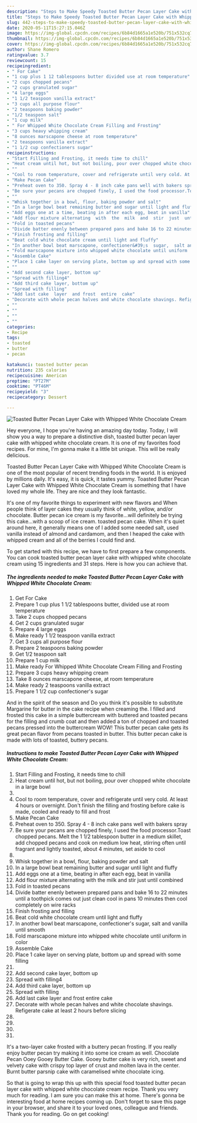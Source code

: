 ```yaml
---
description: "Steps to Make Speedy Toasted Butter Pecan Layer Cake with Whipped White Chocolate Cream"
title: "Steps to Make Speedy Toasted Butter Pecan Layer Cake with Whipped White Chocolate Cream"
slug: 442-steps-to-make-speedy-toasted-butter-pecan-layer-cake-with-whipped-white-chocolate-cream
date: 2020-05-11T15:27:15.046Z
image: https://img-global.cpcdn.com/recipes/6b84d1665a1e520b/751x532cq70/toasted-butter-pecan-layer-cake-with-whipped-white-chocolate-cream-recipe-main-photo.jpg
thumbnail: https://img-global.cpcdn.com/recipes/6b84d1665a1e520b/751x532cq70/toasted-butter-pecan-layer-cake-with-whipped-white-chocolate-cream-recipe-main-photo.jpg
cover: https://img-global.cpcdn.com/recipes/6b84d1665a1e520b/751x532cq70/toasted-butter-pecan-layer-cake-with-whipped-white-chocolate-cream-recipe-main-photo.jpg
author: Shane Romero
ratingvalue: 3.7
reviewcount: 15
recipeingredient:
- " For Cake"
- "1 cup plus 1 12 tablespoons butter divided use at room temperature"
- "2 cups chopped pecans"
- "2 cups granulated sugar"
- "4 large eggs"
- "1 1/2 teaspoon vanilla extract"
- "3 cups all purpose flour"
- "2 teaspoons baking powder"
- "1/2 teaspoon salt"
- "1 cup milk"
- " For Whipped White Chocolate Cream Filling and Frosting"
- "3 cups heavy whipping cream"
- "8 ounces marscapone cheese at room temperature"
- "2 teaspoons vanilla extract"
- "1 1/2 cup confectioners sugar"
recipeinstructions:
- "Start Filling and Frosting, it needs time to chill"
- "Heat cream until hot, but not boiling, pour over chopped white chocolate in a large bowl"
- ""
- "Cool to room temperature, cover and refrigerate until very cold. At least 4 hours or overnight. Don&#39;t  finish the  filling and frosting before cake is made, cooled and ready to fill and frost"
- "Make Pecan Cake"
- "Preheat oven to 350. Spray 4 - 8 inch cake pans well with bakers spray"
- "Be sure your pecans are chopped finely, I used the food processor.Toast chopped pecans. Melt the 1 1/2  tablespoon butter in a medium skillet, add chopped pecans and cook on medium low heat, stirring often until fragrant  and lightly toasted, about 4 minutes, set aside to cool"
- ""
- "Whisk together in a bowl, flour, baking powder and salt"
- "In a large bowl beat remaining butter and sugar until light and fluffy"
- "Add eggs one at a time, beating in after each egg, beat in vanilla"
- "Add flour mixture alternating  with  the  milk  and  stir  just  until  combined"
- "Fold in toasted pecans"
- "Divide batter enenly between prepared pans and bake 16 to 22 minutes until a toothpick  comes  out  just  clean cool in pans 10 minutes then cool completely  on  wire  racks"
- "Finish frosting and filling"
- "Beat cold white chocolate cream until light and fluffy"
- "In another bowl beat marscapone, confectioner&#39;s  sugar,  salt and vanilla  until  smooth"
- "Fold marscapone mixture into whipped white chocolate until uniform  in  color"
- "Assemble Cake"
- "Place 1 cake layer on serving plate, bottom up and spread with some filling"
- ""
- "Add second cake layer, bottom up"
- "Spread with filling4"
- "Add third cake layer, bottom up"
- "Spread with filling"
- "Add last cake  layer  and frost  entire  cake"
- "Decorate with whole pecan halves and white chocolate shavings. Refigerate cake at least 2 hours before slicing"
- ""
- ""
- ""
- ""
categories:
- Recipe
tags:
- toasted
- butter
- pecan

katakunci: toasted butter pecan 
nutrition: 235 calories
recipecuisine: American
preptime: "PT27M"
cooktime: "PT46M"
recipeyield: "3"
recipecategory: Dessert

---
```



![Toasted Butter Pecan Layer Cake with Whipped White Chocolate Cream](https://img-global.cpcdn.com/recipes/6b84d1665a1e520b/751x532cq70/toasted-butter-pecan-layer-cake-with-whipped-white-chocolate-cream-recipe-main-photo.jpg)

Hey everyone, I hope you're having an amazing day today. Today, I will show you a way to prepare a distinctive dish, toasted butter pecan layer cake with whipped white chocolate cream. It is one of my favorites food recipes. For mine, I'm gonna make it a little bit unique. This will be really delicious.

Toasted Butter Pecan Layer Cake with Whipped White Chocolate Cream is one of the most popular of recent trending foods in the world. It is enjoyed by millions daily. It's easy, it is quick, it tastes yummy. Toasted Butter Pecan Layer Cake with Whipped White Chocolate Cream is something that I have loved my whole life. They are nice and they look fantastic.

It&#39;s one of my favorite things to experiment with new flavors and When people think of layer cakes they usually think of white, yellow, and/or chocolate. Butter pecan ice cream is my favorite…will definitely be trying this cake…with a scoop of ice cream. toasted pecan cake. When it&#39;s quiet around here, it generally means one of I added some needed salt, used vanilla instead of almond and cardamom, and then I heaped the cake with whipped cream and all of the berries I could find and.


To get started with this recipe, we have to first prepare a few components. You can cook toasted butter pecan layer cake with whipped white chocolate cream using 15 ingredients and 31 steps. Here is how you can achieve that.

<!--inarticleads1-->

##### The ingredients needed to make Toasted Butter Pecan Layer Cake with Whipped White Chocolate Cream:

1. Get  For Cake
1. Prepare 1 cup plus 1 1/2 tablespoons butter, divided use at room temperature
1. Take 2 cups chopped pecans
1. Get 2 cups granulated sugar
1. Prepare 4 large eggs
1. Make ready 1 1/2 teaspoon vanilla extract
1. Get 3 cups all purpose flour
1. Prepare 2 teaspoons baking powder
1. Get 1/2 teaspoon salt
1. Prepare 1 cup milk
1. Make ready  For Whipped White Chocolate Cream Filling and Frosting
1. Prepare 3 cups heavy whipping cream
1. Take 8 ounces marscapone cheese, at room temperature
1. Make ready 2 teaspoons vanilla extract
1. Prepare 1 1/2 cup confectioner&#39;s sugar


And in the spirit of the season and Do you think it&#39;s possible to substitute Margarine for butter in the cake recipe when creaming the. I filled and frosted this cake in a simple buttercream with buttered and toasted pecans for the filling and crumb coat and then added a ton of chopped and toasted pecans pressed into the buttercream WOW! This butter pecan cake gets its great pecan flavor from pecans toasted in butter. This butter pecan cake is made with lots of toasted, buttery pecans. 

<!--inarticleads2-->

##### Instructions to make Toasted Butter Pecan Layer Cake with Whipped White Chocolate Cream:

1. Start Filling and Frosting, it needs time to chill
1. Heat cream until hot, but not boiling, pour over chopped white chocolate in a large bowl
1. 
1. Cool to room temperature, cover and refrigerate until very cold. At least 4 hours or overnight. Don&#39;t  finish the  filling and frosting before cake is made, cooled and ready to fill and frost
1. Make Pecan Cake
1. Preheat oven to 350. Spray 4 - 8 inch cake pans well with bakers spray
1. Be sure your pecans are chopped finely, I used the food processor.Toast chopped pecans. Melt the 1 1/2  tablespoon butter in a medium skillet, add chopped pecans and cook on medium low heat, stirring often until fragrant  and lightly toasted, about 4 minutes, set aside to cool
1. 
1. Whisk together in a bowl, flour, baking powder and salt
1. In a large bowl beat remaining butter and sugar until light and fluffy
1. Add eggs one at a time, beating in after each egg, beat in vanilla
1. Add flour mixture alternating  with  the  milk  and  stir  just  until  combined
1. Fold in toasted pecans
1. Divide batter enenly between prepared pans and bake 16 to 22 minutes until a toothpick  comes  out  just  clean cool in pans 10 minutes then cool completely  on  wire  racks
1. Finish frosting and filling
1. Beat cold white chocolate cream until light and fluffy
1. In another bowl beat marscapone, confectioner&#39;s  sugar,  salt and vanilla  until  smooth
1. Fold marscapone mixture into whipped white chocolate until uniform  in  color
1. Assemble Cake
1. Place 1 cake layer on serving plate, bottom up and spread with some filling
1. 
1. Add second cake layer, bottom up
1. Spread with filling4
1. Add third cake layer, bottom up
1. Spread with filling
1. Add last cake  layer  and frost  entire  cake
1. Decorate with whole pecan halves and white chocolate shavings. Refigerate cake at least 2 hours before slicing
1. 
1. 
1. 
1. 


It&#39;s a two-layer cake frosted with a buttery pecan frosting. If you really enjoy butter pecan try making it into some ice cream as well. Chocolate Pecan Ooey Gooey Butter Cake. Gooey butter cake is very rich, sweet and velvety cake with crispy top layer of crust and molten lava in the center. Burnt butter parsnip cake with caramelised white chocolate icing. 

So that is going to wrap this up with this special food toasted butter pecan layer cake with whipped white chocolate cream recipe. Thank you very much for reading. I am sure you can make this at home. There's gonna be interesting food at home recipes coming up. Don't forget to save this page in your browser, and share it to your loved ones, colleague and friends. Thank you for reading. Go on get cooking!
